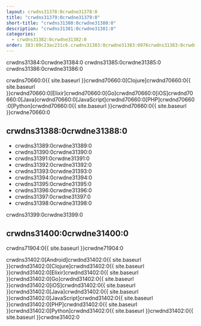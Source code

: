 ```yaml
---
layout: crwdns31378:0crwdne31378:0
title: "crwdns31379:0crwdne31379:0"
short-title: "crwdns31380:0crwdne31380:0"
description: "crwdns31381:0crwdne31381:0"
categories:
  - crwdns31382:0crwdne31382:0
order: 383:09c23ac231c6.crwdns31383:0crwdne31383:0976crwdns31383:0crwdne31383:0417crwdns31383:0crwdne31383:0
---
```

crwdns31384:0crwdne31384:0 crwdns31385:0crwdne31385:0 crwdns31386:0crwdne31386:0

crwdns70660:0{{ site.baseurl }}crwdnd70660:0[Clojure]crwdnd70660:0{{ site.baseurl }}crwdnd70660:0[Elixir]crwdnd70660:0[Go]crwdnd70660:0[iOS]crwdnd70660:0[Java]crwdnd70660:0[JavaScript]crwdnd70660:0[PHP]crwdnd70660:0[Python]crwdnd70660:0{{ site.baseurl }}crwdnd70660:0{{ site.baseurl }}crwdne70660:0

## crwdns31388:0crwdne31388:0

- crwdns31389:0crwdne31389:0
- crwdns31390:0crwdne31390:0
- crwdns31391:0crwdne31391:0
- crwdns31392:0crwdne31392:0
- crwdns31393:0crwdne31393:0
- crwdns31394:0crwdne31394:0
- crwdns31395:0crwdne31395:0
- crwdns31396:0crwdne31396:0
- crwdns31397:0crwdne31397:0
- crwdns31398:0crwdne31398:0

crwdns31399:0crwdne31399:0

## crwdns31400:0crwdne31400:0

crwdns71904:0{{ site.baseurl }}crwdne71904:0

crwdns31402:0[Android]crwdnd31402:0{{ site.baseurl }}crwdnd31402:0[Clojure]crwdnd31402:0{{ site.baseurl }}crwdnd31402:0[Elixir]crwdnd31402:0{{ site.baseurl }}crwdnd31402:0[Go]crwdnd31402:0{{ site.baseurl }}crwdnd31402:0[iOS]crwdnd31402:0{{ site.baseurl }}crwdnd31402:0[Java]crwdnd31402:0{{ site.baseurl }}crwdnd31402:0[JavaScript]crwdnd31402:0{{ site.baseurl }}crwdnd31402:0[PHP]crwdnd31402:0{{ site.baseurl }}crwdnd31402:0[Python]crwdnd31402:0{{ site.baseurl }}crwdnd31402:0{{ site.baseurl }}crwdne31402:0